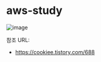 # aws-study

![image](https://github.com/lim10517/aws-study/assets/67378826/23621322-a4c0-420e-b7cb-3bc09b8785af)


참조 URL:
  - https://cookiee.tistory.com/688

